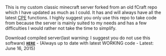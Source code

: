 This is my custom classic minecraft server forked from an old fCraft repo which I have updated as much as I could. It has and will always have all the latest [CPE](http://wiki.vg/CPE) functions. I highly suggest you only use this repo to take code from because the server is mainly suited to my needs and has a few difficulties I would rather not take the time to simplify.

Download compiled server(last warning: I suggest you do not use this software) [**`HERE`**](http://123dmwm.tk/Random/ProCraft.zip) - (Always up to date with latest WORKING code - Latest: June 16, 2015)

